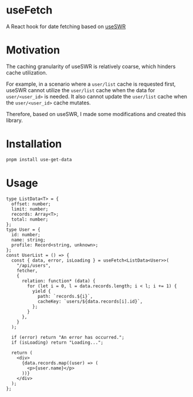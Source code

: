 # useFetch

A React hook for date fetching based on [useSWR](https://github.com/vercel/swr)

# Motivation

The caching granularity of useSWR is relatively coarse, which hinders cache utilization.

For example, in a scenario where a `user/list` cache is requested first, useSWR cannot utilize the `user/list` cache when the data for `user/<user_id>` is needed.
It also cannot update the `user/list` cache when the `user/<user_id>` cache mutates.

Therefore, based on useSWR, I made some modifications and created this library.

# Installation

```bash
pnpm install use-get-data
```

# Usage

```tsx
type ListData<T> = {
  offset: number;
  limit: number;
  records: Array<T>;
  total: number;
};
type User = {
  id: number;
  name: string;
  profile: Record<string, unknown>;
};
const UserList = () => {
  const { data, error, isLoading } = useFetch<ListData<User>>(
    "/api/users",
    fetcher,
    {
      relation: function* (data) {
        for (let i = 0, l = data.records.length; i < l; i += 1) {
          yield {
            path: `records.${i}`,
            cacheKey: `users/${data.records[i].id}`,
          };
        }
      },
    }
  );

  if (error) return "An error has occurred.";
  if (isLoading) return "Loading...";

  return (
    <div>
      {data.records.map((user) => (
        <p>{user.name}</p>
      ))}
    </div>
  );
};
```
